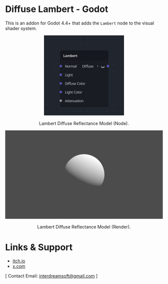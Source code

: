 # Diffuse Lambert - Godot
This is an addon for Godot 4.4+ that adds the `Lambert` node to the visual shader system.

<div align="center">
  
![LambertNode](https://github.com/ElSuicio/Diffuse-Lambert-Godot/blob/69f2941c6b1b2ff165162f8b36cae8e91660228b/LambertNode.png)

</div>

<div align="center"> Lambert Diffuse Reflectance Model (Node). </div>

<div align="center">

![LambertRender](https://github.com/ElSuicio/Diffuse-Lambert-Godot/blob/9ff4fda330d6fd9b877972bdf675c5714376108c/render/Lambert.png)

</div>

<div align="center"> Lambert Diffuse Reflectance Model (Render). </div>



# Links & Support
- [itch.io](https://interdreamsoft.itch.io/)
- [x.com](x.com/ElSuicio)


[ Contact Email: interdreamsoft@gmail.com ]
